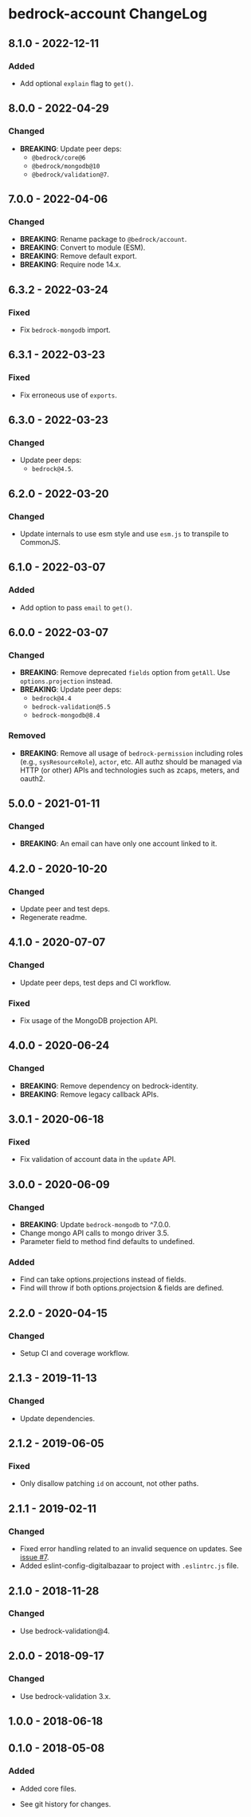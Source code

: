 # bedrock-account ChangeLog

## 8.1.0 - 2022-12-11

### Added
- Add optional `explain` flag to `get()`.

## 8.0.0 - 2022-04-29

### Changed
- **BREAKING**: Update peer deps:
  - `@bedrock/core@6`
  - `@bedrock/mongodb@10`
  - `@bedrock/validation@7`.

## 7.0.0 - 2022-04-06

### Changed
- **BREAKING**: Rename package to `@bedrock/account`.
- **BREAKING**: Convert to module (ESM).
- **BREAKING**: Remove default export.
- **BREAKING**: Require node 14.x.

## 6.3.2 - 2022-03-24

### Fixed
- Fix `bedrock-mongodb` import.

## 6.3.1 - 2022-03-23

### Fixed
- Fix erroneous use of `exports`.

## 6.3.0 - 2022-03-23

### Changed
- Update peer deps:
  - `bedrock@4.5`.

## 6.2.0 - 2022-03-20

### Changed
- Update internals to use esm style and use `esm.js` to
  transpile to CommonJS.

## 6.1.0 - 2022-03-07

### Added
- Add option to pass `email` to `get()`.

## 6.0.0 - 2022-03-07

### Changed
- **BREAKING**: Remove deprecated `fields` option from `getAll`. Use
  `options.projection` instead.
- **BREAKING**: Update peer deps:
  - `bedrock@4.4`
  - `bedrock-validation@5.5`
  - `bedrock-mongodb@8.4`

### Removed
- **BREAKING**: Remove all usage of `bedrock-permission` including
  roles (e.g., `sysResourceRole`), `actor`, etc. All authz should
  be managed via HTTP (or other) APIs and technologies such as
  zcaps, meters, and oauth2.

## 5.0.0 - 2021-01-11

### Changed
- **BREAKING**: An email can have only one account linked to it.

## 4.2.0 - 2020-10-20

### Changed
- Update peer and test deps.
- Regenerate readme.

## 4.1.0 - 2020-07-07

### Changed
- Update peer deps, test deps and CI workflow.

### Fixed
- Fix usage of the MongoDB projection API.

## 4.0.0 - 2020-06-24

### Changed
- **BREAKING**: Remove dependency on bedrock-identity.
- **BREAKING**: Remove legacy callback APIs.

## 3.0.1 - 2020-06-18

### Fixed
- Fix validation of account data in the `update` API.

## 3.0.0 - 2020-06-09

### Changed
- **BREAKING**: Update `bedrock-mongodb` to ^7.0.0.
- Change mongo API calls to mongo driver 3.5.
- Parameter field to method find defaults to undefined.

### Added
- Find can take options.projections instead of fields.
- Find will throw if both options.projectsion & fields are defined.

## 2.2.0 - 2020-04-15

### Changed
- Setup CI and coverage workflow.

## 2.1.3 - 2019-11-13

### Changed
- Update dependencies.

## 2.1.2 - 2019-06-05

### Fixed
- Only disallow patching `id` on account, not other paths.

## 2.1.1 - 2019-02-11

### Changed
- Fixed error handling related to an invalid sequence on updates.
  See [issue #7](https://github.com/digitalbazaar/bedrock-account/issues/7).
- Added eslint-config-digitalbazaar to project with `.eslintrc.js` file.

## 2.1.0 - 2018-11-28

### Changed
- Use bedrock-validation@4.

## 2.0.0 - 2018-09-17

### Changed
- Use bedrock-validation 3.x.

## 1.0.0 - 2018-06-18

## 0.1.0 - 2018-05-08

### Added
- Added core files.

- See git history for changes.
